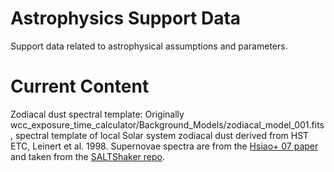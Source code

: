 # Astrophysics Support Data
Support data related to astrophysical assumptions and parameters.

# Current Content
Zodiacal dust spectral template: Originally wcc_exposure_time_calculator/Background_Models/zodiacal_model_001.fits , spectral template of local Solar system zodiacal dust derived from HST ETC, Leinert et al. 1998.
Supernovae spectra are from the [Hsiao+ 07 paper](https://ui.adsabs.harvard.edu/abs/2007ApJ...663.1187H/abstract) and taken from the [SALTShaker repo](https://github.com/djones1040/SALTShaker/blob/main/saltshaker/initfiles/hsiao07.dat).
